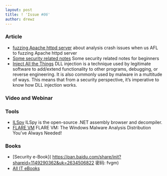 ```yaml
---
layout: post
title: ! 'Issue #06'
author: drewz
---
```



### Article
- [fuzzing Apache httpd server](https://animal0day.blogspot.co.uk/2017/07/from-fuzzing-apache-httpd-server-to-cve.html) about analysis crash issues when us AFL to fuzzing Apache httpd server
- [Some security related notes](https://github.com/jaybosamiya/security-notes) Some security related notes for beginners
- [Inject All the Things](http://blog.deniable.org/blog/2017/07/16/inject-all-the-things/) DLL injection is a technique used by legitimate software to add/extend functionality to other programs, debugging, or reverse engineering. It is also commonly used by malware in a multitude of ways. This means that from a security perspective, it’s imperative to know how DLL injection works.

### Video and Webinar



### Tools
- [ILSpy](https://github.com/icsharpcode/ILSpy) ILSpy is the open-source .NET assembly browser and decompiler.
- [FLARE VM](https://www.fireeye.com/blog/threat-research/2017/07/flare-vm-the-windows-malware.html) FLARE VM: The Windows Malware Analysis Distribution You’ve Always Needed!


### Books
- [Security e-Book]( https://pan.baidu.com/share/init?shareid=1149290362&uk=2634506822 密码: fvgm)
- [All IT eBooks](http://www.allitebooks.com/)
